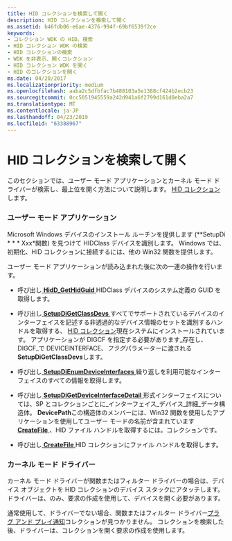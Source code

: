 ```yaml
---
title: HID コレクションを検索して開く
description: HID コレクションを検索して開く
ms.assetid: b46fdb06-e6ae-4376-994f-69bf6539f2ce
keywords:
- コレクション WDK の HID、検索
- HID コレクション WDK の検索
- HID コレクションの検索
- WDK を非表示、開くコレクション
- HID コレクション WDK を開く
- HID のコレクションを開く
ms.date: 04/20/2017
ms.localizationpriority: medium
ms.openlocfilehash: aaba2c5dfbfac7b488103a5e1388cf424b2ecb23
ms.sourcegitcommit: 0cc5051945559a242d941a6f2799d161d8eba2a7
ms.translationtype: MT
ms.contentlocale: ja-JP
ms.lasthandoff: 04/23/2019
ms.locfileid: "63388967"
---
```

# <a name="finding-and-opening-a-hid-collection"></a>HID コレクションを検索して開く





このセクションでは、ユーザー モード アプリケーションとカーネル モード ドライバーが検索し、最上位を開く方法について説明します。 [HID コレクション](hid-collections.md)します。

### <a name="user-mode-application"></a>ユーザー モード アプリケーション

Microsoft Windows デバイスのインストール ルーチンを提供します (**SetupDi * * * Xxx*関数) を見つけて HIDClass デバイスを識別します。 Windows では、初期化、HID コレクションに接続するには、他の Win32 関数を提供します。

ユーザー モード アプリケーションが読み込まれた後に次の一連の操作を行います。

-   呼び出し[ **HidD\_GetHidGuid** ](https://msdn.microsoft.com/library/windows/hardware/ff538924) HIDClass デバイスのシステム定義の GUID を取得します。

-   呼び出し[ **SetupDiGetClassDevs** ](https://msdn.microsoft.com/library/windows/hardware/ff551069)すべてでサポートされているデバイスのインターフェイスを記述する非透過的なデバイス情報のセットを識別するハンドルを取得する、 [HID コレクション](hid-collections.md)現在システムにインストールされています。 アプリケーションが DIGCF を指定する必要があります\_存在し、DIGCF\_で DEVICEINTERFACE、*フラグ*パラメーターに渡される**SetupDiGetClassDevs**します。

-   呼び出し[ **SetupDiEnumDeviceInterfaces** ](https://msdn.microsoft.com/library/windows/hardware/ff551015)繰り返しを利用可能なインターフェイスのすべての情報を取得します。

-   呼び出し[ **SetupDiGetDeviceInterfaceDetail** ](https://msdn.microsoft.com/library/windows/hardware/ff551120)形式インターフェイスについては、SP とコレクションごとに\_インターフェイス\_デバイス\_詳細\_データ構造体。 **DevicePath**この構造体のメンバーには、Win32 関数を使用したアプリケーションを使用してユーザー モードの名前が含まれています[ **CreateFile** ](https://msdn.microsoft.com/library/windows/desktop/aa363858) 、HID ファイル ハンドルを取得するには。コレクションです。

-   呼び出し[ **CreateFile** ](https://msdn.microsoft.com/library/windows/desktop/aa363858) HID コレクションにファイル ハンドルを取得します。

### <a name="kernel-mode-driver"></a>カーネル モード ドライバー

カーネル モード ドライバーが関数またはフィルター ドライバーの場合は、デバイス オブジェクトを HID コレクションのデバイス スタックにアタッチします。 ドライバーは、のみ、要求の作成を使用して、デバイスを開く必要があります。

通常使用して、ドライバーでない場合、関数またはフィルター ドライバー[プラグ アンド プレイ通知](https://msdn.microsoft.com/library/windows/hardware/ff559640)コレクションが見つかりません。 コレクションを検索した後、ドライバーは、コレクションを開く要求の作成を使用します。

 

 




